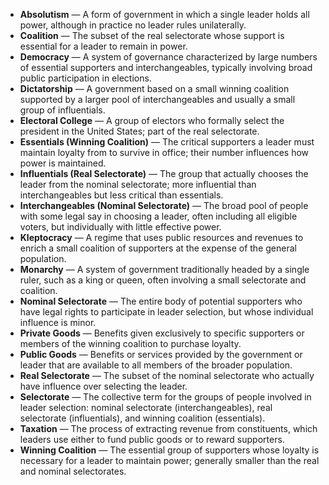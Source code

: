 - **Absolutism** — A form of government in which a single leader holds all power, although in practice no leader rules unilaterally.  
- **Coalition** — The subset of the real selectorate whose support is essential for a leader to remain in power.  
- **Democracy** — A system of governance characterized by large numbers of essential supporters and interchangeables, typically involving broad public participation in elections.  
- **Dictatorship** — A government based on a small winning coalition supported by a larger pool of interchangeables and usually a small group of influentials.  
- **Electoral College** — A group of electors who formally select the president in the United States; part of the real selectorate.  
- **Essentials (Winning Coalition)** — The critical supporters a leader must maintain loyalty from to survive in office; their number influences how power is maintained.  
- **Influentials (Real Selectorate)** — The group that actually chooses the leader from the nominal selectorate; more influential than interchangeables but less critical than essentials.  
- **Interchangeables (Nominal Selectorate)** — The broad pool of people with some legal say in choosing a leader, often including all eligible voters, but individually with little effective power.  
- **Kleptocracy** — A regime that uses public resources and revenues to enrich a small coalition of supporters at the expense of the general population.  
- **Monarchy** — A system of government traditionally headed by a single ruler, such as a king or queen, often involving a small selectorate and coalition.  
- **Nominal Selectorate** — The entire body of potential supporters who have legal rights to participate in leader selection, but whose individual influence is minor.  
- **Private Goods** — Benefits given exclusively to specific supporters or members of the winning coalition to purchase loyalty.  
- **Public Goods** — Benefits or services provided by the government or leader that are available to all members of the broader population.  
- **Real Selectorate** — The subset of the nominal selectorate who actually have influence over selecting the leader.  
- **Selectorate** — The collective term for the groups of people involved in leader selection: nominal selectorate (interchangeables), real selectorate (influentials), and winning coalition (essentials).  
- **Taxation** — The process of extracting revenue from constituents, which leaders use either to fund public goods or to reward supporters.  
- **Winning Coalition** — The essential group of supporters whose loyalty is necessary for a leader to maintain power; generally smaller than the real and nominal selectorates.
